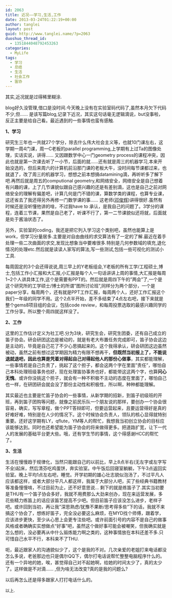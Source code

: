 ```yaml
---
id: 2063
title: 近况——学习,生活,工作
date: 2013-03-24T01:22:19+00:00
author: tanglei
layout: post
guid: http://www.tanglei.name/?p=2063
duoshuo_thread_id:
  - 1351844048792453263
categories:
  - MyLife
tags:
  - 学习
  - 总结
  - 生活
  - 社会工作
  - 笛协
---
```

其实,近况就是过得稀里糊涂.

blog好久没管理,借口是没时间.今天晚上没有在实验室码代码了,虽然本月欠下代码不少,但…… 是该写篇blog,记录下近况，其实这句话毫无逻辑滴说，but没事啦，反正主要是给自己看。最近遇到的一些事情也蛮有感触.

**1、学习**

研究生三年也一共就27个学分，除去什么伟大社会主义等，也就10门课左右，这学期一周4门课，周一C老板的parallel programming,上学期有上过Ta的图像处理，实话实说，讲得…… 又因跟数学中心一门geometry process的课程冲突，因此也就是第一次课去听了一小节，后面的就……还有就是周三的机器学习,本来开始没选的，但后来周六的计算机前沿那门课的老板大牛，没时间每节课都过来，也就退了，改了周三的机器学习，想想之前本想搞datamining滴，再听听多了解下吧.再然后就是周五的computional geometry,和网络安全，网络安全是自己想着有兴趣的课，上了几节课貌似跟自己感兴趣的还是有差别滴，这也是自己之前对网络安全的理解有偏差吧，计算几何是门不错的课，算数学类的课程，也算专业课，这还省去了我还得另外再修一门数学课的事…… 这老师([邓俊辉](http://www.csai.tsinghua.edu.cn/iar/members/dengjunhui_cn.htm))讲得很好.虽然有时候还是没听懂他讲的啥，不过我have to 承认，是我自己的问题了。3学分的课程，连着三节课，果然是自己老了，听课不行了，第一二节课貌似还将就，后面就是处于酱油状态了。

另外，实验室的coding，我还是把它列入学习这个类别吧，虽然也能算上是work，但学习分量居多.主要是对自由曲线的求交算法有了一定的了解.最近在着手处理一些二次曲面的求交,发现比想象当中要难很多.特别是几何参数域的填充,退化情况的处理etc.然后就是读读人家写的算法,写一些测试,包括一些可视化的测试小工具.

每周固定的3个会还得说说,周三早上的Y老板组会,Y老板的所有工学/工程硕士,博士,包括工作小汇报和大汇报,小汇报是每个人一句话讲讲上周的事情,大汇报是每周1~2个人讲具体工作,这个是需要有PPT的。然后就是周四下午的”两会”了,一个是这个研究所的工学硕士/博士的所谓”图所讨论班”,同样分为两个部分，一个是paper分享，每周两个，还有就是PPT工作汇报，每周两个人，还好工作汇报这个我们一年级的同学不用。这个2点半开始，差不多结束了4点左右吧，接下来就是整个gems8项目组的会议，包括code review，和每周投票选取的最感兴趣同学的工作分享。所以整个周四就这样没了。

**2、工作**

这里的工作估计定义为社工吧.分为3块，研究生会，研究生团委，还有自己成立的笛子协会。研会研团这边是被动的，就是有老大布置任务完成即可，笛子协会这边是主动的，毕竟是自己花了不少心思搞起来的。这个我得承认，研会研团这边虽然被动，虽然之前有想过这学期因为精力有限不想再干，**但既然当初报上了，不能说退就退吧，因此也算是凭着对得起自己对得起他人的那份心做事**，其实都能理解，一些事情若是自己负责了，挑起了这个担子，都会这两个字在里面”责任”，哪怕自己本科处理班级事务也好，现在处理笛协事务也好，都能带这这两个字，也算**问心无愧**。或许你没挑这个担子，就会有一种不积极不主动的态度在里面了，哪怕自己也一样，在研团研会就会没了那份主动性和积极性，所以啊，种种都能理解。

其实最近也主要是忙笛子协会的一些事情，从新学期的招新，到笛子初级班的开班，再到笛子团购等问题，就像之前民乐队一个朋友说的那样，要创办一个协会很容易，确实，写写章程，做个PPT答辩即可，但要运营起来，且要运营得好是真的好难好难，特别是在人少的情况下。这个时候协会负责人，领队的核心显得就特别重要。还好这学期有LY，qflute，YM等人的帮忙，我想我当初创立协会的目标应该能够达到。同时也还希望能为笛子协会的将来做得更多。把道路扩宽，让下一代人的发展的基础平台更大些。哦，还有学生节的事情，这个得感谢HCC的帮忙了。

**3、生活**

生活在慢慢趋于规律化，当然只能跟自己的以前比，早上8点半右(无左字或左字写不全)起床，然后清芬吃鸡蛋饼，奔实验室。中午饭后回寝室躺躺，下午3点返回实验室。晚上平均1点左右吧，睡觉。开学初期的雄心壮志貌似泡汤了，不过平凡人应该都这样，或者大部分平凡人都这样，我属于大部分人吧，买了些经典书籍教材等准备慢慢啃，不过目前为止，还不好意思说… 剩下的就是练笛子了.其实当初要是THU有一个笛子协会多好，我就不用费那么大劲来创办，现在来运营发展，多花些精力练笛上的话应该笛艺提高不少吧。但目前笛子应该没怎么进步，老样子吧。或许回到当初，再让我”深思熟虑/犹豫不果断/思考得多些”下的话，我就不来搞这个协会了，想练好笛子，完全没必要这么麻烦，在MYD找个师傅，跟着学，应该进步更快，至少从心思上会更专注些吧。或许前面引号的内容不是自己的做事风格或者确确实实想做点“好事”吧，虽然这个做好事可能会被嘲笑，但我确实就是怎么想的，没必要再从中什么锻炼能力啊之类的，这种事情放在本科还差不多.只可惜自己水平不行，本科来不了THU.

呃，最近跟家人的沟通貌似少了，这个是我的不对。几次亲爱的老姐打来电话都没怎么多说，老爸那边也只是偶尔QQ下，偶尔打电话说帮忙整整电脑程序什么的。还有一个异地的她，唉，甚觉得自己对不起她啊，给她的时间太少了，真的太少了。这样做是不对滴…&#8230; ,但为啥无法改变?真的是我的问题么?

以后再怎么还是得多跟家人打打电话什么的。

<span style="font-size: small;">以上.</span>
